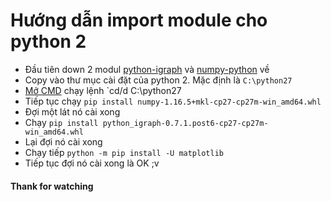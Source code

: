 # Hướng dẫn import module cho python 2

- Đầu tiên down 2 modul [python-igraph](https://github.com/KingNNT/Social-Network/blob/master/Install-Module/python_igraph-0.7.1.post6-cp27-cp27m-win_amd64.whl) và [numpy-python](https://github.com/KingNNT/Social-Network/blob/master/Install-Module/numpy-1.16.5+mkl-cp27-cp27m-win_amd64.whl) về
- Copy vào thư mục cài đặt của python 2. Mặc định là `C:\python27` 
- [Mở CMD](https://quantrimang.com/thu-thuat-khoi-chay-command-prompt-nhanh-chong-tren-windows-10-118680) chạy lệnh `cd/d C:\python27
- Tiếp tục chạy `pip install numpy-1.16.5+mkl-cp27-cp27m-win_amd64.whl`
- Đợi một lát nó cài xong
- Chạy `pip install python_igraph-0.7.1.post6-cp27-cp27m-win_amd64.whl`
- Lại đợi nó cài xong
- Chạy tiếp `python -m pip install -U matplotlib`
- Tiếp tục đợi nó cài xong là OK ;v
 #### Thank for watching